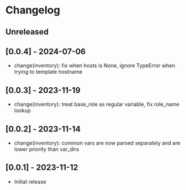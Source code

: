 # Changelog

## Unreleased

## [0.0.4] - 2024-07-06

- change(inventory): fix when hosts is None, ignore TypeError when trying to template hostname

## [0.0.3] - 2023-11-19

- change(inventory): treat base_role as regular variable, fix role_name lookup

## [0.0.2] - 2023-11-14

- change(inventory): common vars are now parsed separately and are lower priority than var_dirs

## [0.0.1] - 2023-11-12

- Initial release
